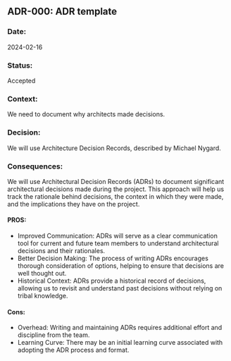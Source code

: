 ## ADR-000: ADR template

### Date:
2024-02-16

### Status:
Accepted

### Context:
We need to document why architects made decisions.

### Decision:
We will use Architecture Decision Records, described by Michael Nygard.

### Consequences:
We will use Architectural Decision Records (ADRs) to document significant architectural decisions made during the project. This approach will help us track the rationale behind decisions, the context in which they were made, and the implications they have on the project.

#### PROS:
- Improved Communication: ADRs will serve as a clear communication tool for current and future team members to understand architectural decisions and their rationales.
- Better Decision Making: The process of writing ADRs encourages thorough consideration of options, helping to ensure that decisions are well thought out.
- Historical Context: ADRs provide a historical record of decisions, allowing us to revisit and understand past decisions without relying on tribal knowledge.

#### Cons:
- Overhead: Writing and maintaining ADRs requires additional effort and discipline from the team.
- Learning Curve: There may be an initial learning curve associated with adopting the ADR process and format.
